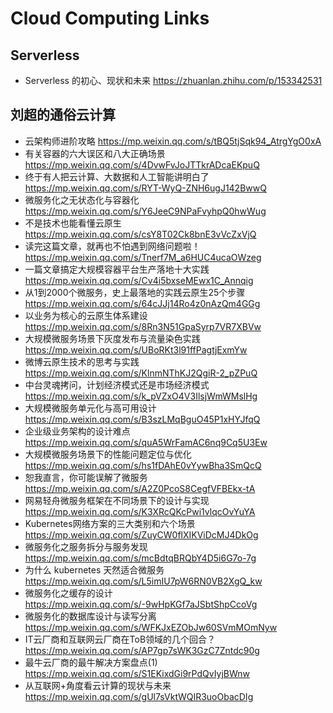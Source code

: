 # Cloud Computing Links

## Serverless
- Serverless 的初心、现状和未来 https://zhuanlan.zhihu.com/p/153342531

## 刘超的通俗云计算
- 云架构师进阶攻略
https://mp.weixin.qq.com/s/tBQ5tjSqk94_AtrgYgO0xA
- 有关容器的六大误区和八大正确场景
https://mp.weixin.qq.com/s/4DvwFvJoJTTkrADcaEKpuQ
- 终于有人把云计算、大数据和人工智能讲明白了
https://mp.weixin.qq.com/s/RYT-WyQ-ZNH6ugJ142BwwQ
- 微服务化之无状态化与容器化
https://mp.weixin.qq.com/s/Y6JeeC9NPaFvyhpQ0hwWug
- 不是技术也能看懂云原生
https://mp.weixin.qq.com/s/csY8T02Ck8bnE3vVcZxVjQ
- 读完这篇文章，就再也不怕遇到网络问题啦！
https://mp.weixin.qq.com/s/Tnerf7M_a6HUC4ucaOWzeg
- 一篇文章搞定大规模容器平台生产落地十大实践
https://mp.weixin.qq.com/s/Cv4i5bxseMEwx1C_Annqig
- 从1到2000个微服务，史上最落地的实践云原生25个步骤
https://mp.weixin.qq.com/s/64cJJj14Ro4z0nAzQm4GGg
- 以业务为核心的云原生体系建设
https://mp.weixin.qq.com/s/8Rn3N51GpaSyrp7VR7XBVw
- 大规模微服务场景下灰度发布与流量染色实践
https://mp.weixin.qq.com/s/UBoRKt3l91ffPagtjExmYw
- 微博云原生技术的思考与实践
https://mp.weixin.qq.com/s/KlnmNThKJ2QgiR-2_pZPuQ
- 中台灵魂拷问，计划经济模式还是市场经济模式
https://mp.weixin.qq.com/s/k_pVZxO4V3IlsjWmWMslHg
- 大规模微服务单元化与高可用设计
https://mp.weixin.qq.com/s/B3szLMqBguO45P1xHYJfqQ
- 企业级业务架构的设计难点
https://mp.weixin.qq.com/s/quA5WrFamAC6nq9Cq5U3Ew
- 大规模微服务场景下的性能问题定位与优化
https://mp.weixin.qq.com/s/hs1fDAhE0vYywBha3SmQcQ
- 恕我直言，你可能误解了微服务
https://mp.weixin.qq.com/s/A2Z0PcoS8CegfVFBEkx-tA
- 网易轻舟微服务框架在不同场景下的设计与实现
https://mp.weixin.qq.com/s/K3XRcQKcPwi1vlqcOvYuYA
- Kubernetes网络方案的三大类别和六个场景
https://mp.weixin.qq.com/s/ZuyCW0flXIKViDcMJ4DkOg
- 微服务化之服务拆分与服务发现
https://mp.weixin.qq.com/s/mcBdtqBRQbY4D5i6G7o-7g
- 为什么 kubernetes 天然适合微服务
https://mp.weixin.qq.com/s/L5imIU7pW6RN0VB2XgQ_kw
- 微服务化之缓存的设计
https://mp.weixin.qq.com/s/-9wHpKGf7aJSbtShpCcoVg
- 微服务化的数据库设计与读写分离
https://mp.weixin.qq.com/s/WFKJxEZObJw60SVmMOmNyw
- IT云厂商和互联网云厂商在ToB领域的几个回合？
https://mp.weixin.qq.com/s/AP7gp7sWK3GzC7Zntdc90g
- 最牛云厂商的最牛解决方案盘点(1)
https://mp.weixin.qq.com/s/S1EKixdGi9rPdQvIyjBWnw
- 从互联网+角度看云计算的现状与未来
https://mp.weixin.qq.com/s/gUl7sVktWQIR3uoObacDIg

